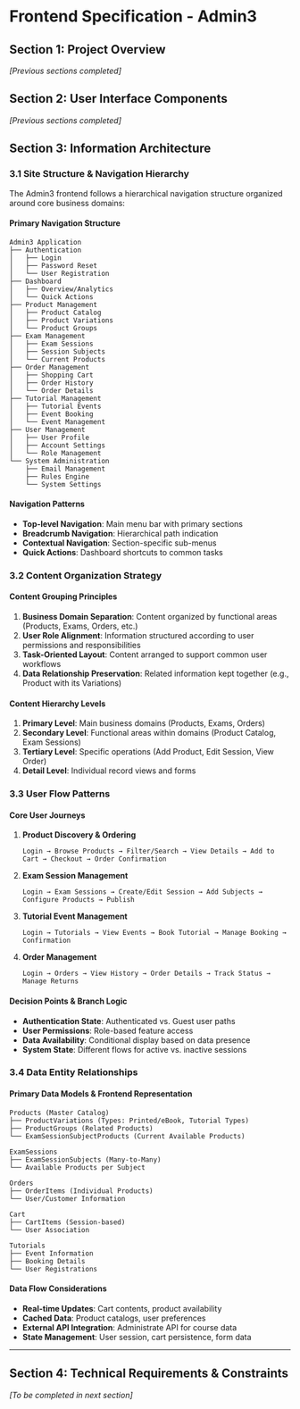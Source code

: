 # Frontend Specification - Admin3

## Section 1: Project Overview
*[Previous sections completed]*

## Section 2: User Interface Components  
*[Previous sections completed]*

## Section 3: Information Architecture

### 3.1 Site Structure & Navigation Hierarchy

The Admin3 frontend follows a hierarchical navigation structure organized around core business domains:

#### Primary Navigation Structure
```
Admin3 Application
├── Authentication
│   ├── Login
│   ├── Password Reset
│   └── User Registration
├── Dashboard
│   ├── Overview/Analytics
│   └── Quick Actions
├── Product Management
│   ├── Product Catalog
│   ├── Product Variations
│   └── Product Groups
├── Exam Management
│   ├── Exam Sessions
│   ├── Session Subjects
│   └── Current Products
├── Order Management
│   ├── Shopping Cart
│   ├── Order History
│   └── Order Details
├── Tutorial Management
│   ├── Tutorial Events
│   ├── Event Booking
│   └── Event Management
├── User Management
│   ├── User Profile
│   ├── Account Settings
│   └── Role Management
└── System Administration
    ├── Email Management
    ├── Rules Engine
    └── System Settings
```

#### Navigation Patterns
- **Top-level Navigation**: Main menu bar with primary sections
- **Breadcrumb Navigation**: Hierarchical path indication
- **Contextual Navigation**: Section-specific sub-menus
- **Quick Actions**: Dashboard shortcuts to common tasks

### 3.2 Content Organization Strategy

#### Content Grouping Principles
1. **Business Domain Separation**: Content organized by functional areas (Products, Exams, Orders, etc.)
2. **User Role Alignment**: Information structured according to user permissions and responsibilities
3. **Task-Oriented Layout**: Content arranged to support common user workflows
4. **Data Relationship Preservation**: Related information kept together (e.g., Product with its Variations)

#### Content Hierarchy Levels
1. **Primary Level**: Main business domains (Products, Exams, Orders)
2. **Secondary Level**: Functional areas within domains (Product Catalog, Exam Sessions)
3. **Tertiary Level**: Specific operations (Add Product, Edit Session, View Order)
4. **Detail Level**: Individual record views and forms

### 3.3 User Flow Patterns

#### Core User Journeys
1. **Product Discovery & Ordering**
   ```
   Login → Browse Products → Filter/Search → View Details → Add to Cart → Checkout → Order Confirmation
   ```

2. **Exam Session Management**
   ```
   Login → Exam Sessions → Create/Edit Session → Add Subjects → Configure Products → Publish
   ```

3. **Tutorial Event Management**
   ```
   Login → Tutorials → View Events → Book Tutorial → Manage Booking → Confirmation
   ```

4. **Order Management**
   ```
   Login → Orders → View History → Order Details → Track Status → Manage Returns
   ```

#### Decision Points & Branch Logic
- **Authentication State**: Authenticated vs. Guest user paths
- **User Permissions**: Role-based feature access
- **Data Availability**: Conditional display based on data presence
- **System State**: Different flows for active vs. inactive sessions

### 3.4 Data Entity Relationships

#### Primary Data Models & Frontend Representation
```
Products (Master Catalog)
├── ProductVariations (Types: Printed/eBook, Tutorial Types)
├── ProductGroups (Related Products)
└── ExamSessionSubjectProducts (Current Available Products)

ExamSessions
├── ExamSessionSubjects (Many-to-Many)
└── Available Products per Subject

Orders
├── OrderItems (Individual Products)
└── User/Customer Information

Cart
├── CartItems (Session-based)
└── User Association

Tutorials
├── Event Information
├── Booking Details
└── User Registrations
```

#### Data Flow Considerations
- **Real-time Updates**: Cart contents, product availability
- **Cached Data**: Product catalogs, user preferences
- **External API Integration**: Administrate API for course data
- **State Management**: User session, cart persistence, form data

---

## Section 4: Technical Requirements & Constraints
*[To be completed in next section]*